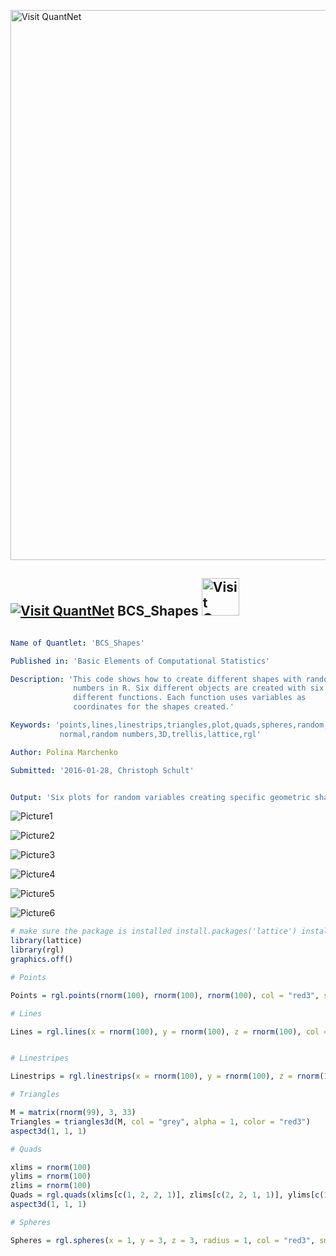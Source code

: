 
[<img src="https://github.com/QuantLet/Styleguide-and-FAQ/blob/master/pictures/banner.png" width="880" alt="Visit QuantNet">](http://quantlet.de/index.php?p=info)

## [<img src="https://github.com/QuantLet/Styleguide-and-Validation-procedure/blob/master/pictures/qloqo.png" alt="Visit QuantNet">](http://quantlet.de/) **BCS_Shapes** [<img src="https://github.com/QuantLet/Styleguide-and-Validation-procedure/blob/master/pictures/QN2.png" width="60" alt="Visit QuantNet 2.0">](http://quantlet.de/d3/ia)

```yaml

Name of Quantlet: 'BCS_Shapes'

Published in: 'Basic Elements of Computational Statistics'

Description: 'This code shows how to create different shapes with random
              numbers in R. Six different objects are created with six
              different functions. Each function uses variables as
              coordinates for the shapes created.'

Keywords: 'points,lines,linestrips,triangles,plot,quads,spheres,random,
           normal,random numbers,3D,trellis,lattice,rgl'

Author: Polina Marchenko

Submitted: '2016-01-28, Christoph Schult'


Output: 'Six plots for random variables creating specific geometric shapes.'
```

![Picture1](LineStrips3D.png)

![Picture2](Lines3D.png)

![Picture3](Points3D.png)

![Picture4](Quads.png)

![Picture5](Spheres.png)

![Picture6](Triangles3D.png)


```r
# make sure the package is installed install.packages('lattice') install.packages('rgl')
library(lattice)
library(rgl)
graphics.off()

# Points

Points = rgl.points(rnorm(100), rnorm(100), rnorm(100), col = "red3", size = 8)

# Lines

Lines = rgl.lines(x = rnorm(100), y = rnorm(100), z = rnorm(100), col = "red3")


# Linestripes

Linestrips = rgl.linestrips(x = rnorm(100), y = rnorm(100), z = rnorm(100), col = "red3")

# Triangles

M = matrix(rnorm(99), 3, 33)
Triangles = triangles3d(M, col = "grey", alpha = 1, color = "red3")
aspect3d(1, 1, 1)

# Quads

xlims = rnorm(100)
ylims = rnorm(100)
zlims = rnorm(100)
Quads = rgl.quads(xlims[c(1, 2, 2, 1)], zlims[c(2, 2, 1, 1)], ylims[c(1, 1, 2, 2)], color = "red3")
aspect3d(1, 1, 1)

# Spheres

Spheres = rgl.spheres(x = 1, y = 3, z = 3, radius = 1, col = "red3", smooth = T)
```
